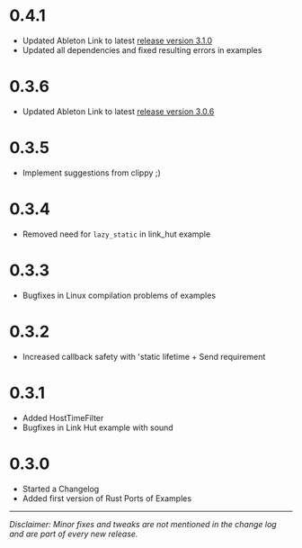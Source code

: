 # 0.4.1

- Updated Ableton Link to latest [release version 3.1.0](https://github.com/Ableton/link/releases/tag/Link-3.1.0)
- Updated all dependencies and fixed resulting errors in examples

# 0.3.6

- Updated Ableton Link to latest [release version 3.0.6](https://github.com/Ableton/link/releases/tag/Link-3.0.6)

# 0.3.5

- Implement suggestions from clippy ;)

# 0.3.4

- Removed need for `lazy_static` in link_hut example

# 0.3.3

- Bugfixes in Linux compilation problems of examples

# 0.3.2

- Increased callback safety with 'static lifetime + Send requirement

# 0.3.1

- Added HostTimeFilter
- Bugfixes in Link Hut example with sound

# 0.3.0

- Started a Changelog
- Added first version of Rust Ports of Examples

---

_Disclaimer: Minor fixes and tweaks are not mentioned in the change log and are part of every new release._
